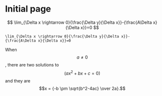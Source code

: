 # Initial page

$$
\lim_{\Delta x \rightarrow 0}{\frac{\Delta y}{\Delta x}}-{\frac{A\Delta x}{\Delta x}}=0
$$

```text
\lim_{\Delta x \rightarrow 0}{\frac{\Delta y}{\Delta x}}-{\frac{A\Delta x}{\Delta x}}=0
```

When $$ a \ne 0$$ , there are two solutions to $$(ax^2 + bx + c = 0)$$ and they are $$x = {-b \pm \sqrt{b^2-4ac} \over 2a}.$$

